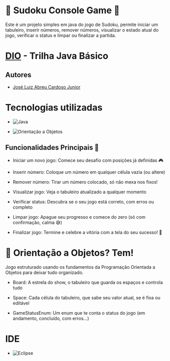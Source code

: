 # 🔢 Sudoku Console Game 🧩

Este é um projeto simples em java do jogo de Sudoku, permite iniciar um tabuleiro, inserir números, remover números, visualizar o estado atual do jogo, verificar o status e limpar ou finalizar a partida. 

# [DIO](www.dio.me) - Trilha Java Básico

## Autores

- [José Luiz Abreu Cardoso Junior](https://github.com/juniorjrjl)

# Tecnologias utilizadas

- ![Java](https://img.shields.io/badge/Java-%23ED8B00?style=for-the-badge&logo=java)

- ![Orientação a Objetos](https://img.shields.io/badge/Orientacao_a_Objetos-Verde?style=flat&logo=java)

## Funcionalidades Principais 🧩

- Iniciar um novo jogo: Comece seu desafio com posições já definidas 🎮

- Inserir número: Coloque um número em qualquer célula vazia (ou altere) 

- Remover número: Tirar um número colocado, só não mexa nos fixos!

- Visualizar jogo: Veja o tabuleiro atualizado a qualquer momento

- Verificar status: Descubra se o seu jogo está correto, com erros ou completo

- Limpar jogo: Apague seu progresso e comece do zero (só com confirmação, calma 😅)

- Finalizar jogo: Termine e celebre a vitória com a tela do seu sucesso! 🎉

# 🧠 Orientação a Objetos? Tem!

Jogo estruturado usando os fundamentos da Programação Orientada a Objetos para deixar tudo organizado.

- Board: A estrela do show, o tabuleiro que guarda os espaços e controla tudo

- Space: Cada célula do tabuleiro, que sabe seu valor atual, se é fixa ou editável

- GameStatusEnum: Um enum que te conta o status do jogo (em andamento, concluído, com erros…)

# IDE

- ![Eclipse](https://img.shields.io/badge/Eclipse-2C2255?style=for-the-badge&logo=eclipse&logoColor=white)




